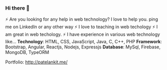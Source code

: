 ### Hi there 👋
⚡ Are you looking for any help in web technology? I love to help you. ping me on LinkedIn or any other way
⚡ I love to teaching in web techology
⚡ I am great in web techology.
⚡ I have experience in various web technology like...
    **Technology**: HTML, CSS, JavaScript, Java, C, C++, PHP
    **Framework**: Bootstrap, Angular, Reactjs, Nodejs, Expressjs
    **Database**: MySql, Firebase, MongoDB, TypeORM

Portfolio:
http://patelankit.me/



<!--
**AnkitPatel1999/AnkitPatel1999** is a ✨ _special_ ✨ repository because its `README.md` (this file) appears on your GitHub profile.

Here are some ideas to get you started:

- 🔭 I’m currently working on ...
- 🌱 I’m currently learning ...
- 👯 I’m looking to collaborate on ...
- 🤔 I’m looking for help with ...
- 💬 Ask me about ...
- 📫 How to reach me: ...
- 😄 Pronouns: ...
- ⚡ Fun fact: ...
-->
